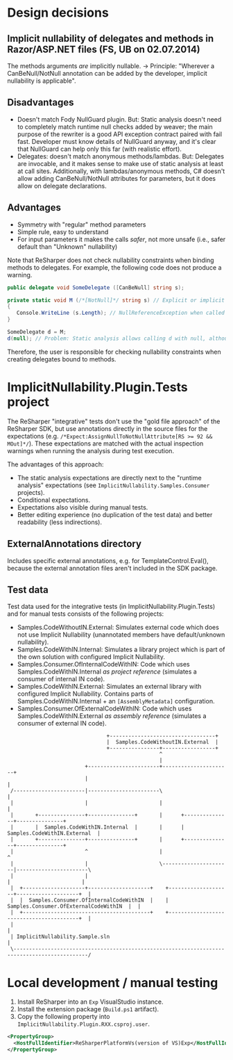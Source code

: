 # Design decisions

## Implicit nullability of delegates and methods in Razor/ASP.NET files (FS, UB on 02.07.2014)

The methods arguments *are* implicitly nullable. -> Principle: "Wherever a CanBeNull/NotNull annotation can be added by the developer, implicit nullability is applicable".

## Disadvantages

* Doesn't match Fody NullGuard plugin. But: Static analysis doesn't need to completely match runtime null checks added by weaver; the main purpose of the rewriter is a good API exception contract paired with fail fast. Developer must know details of NullGuard anyway, and it's clear that NullGuard can help only this far (with realistic effort).
* Delegates: doesn't match anonymous methods/lambdas. But: Delegates are invocable, and it makes sense to make use of static analysis at least at call sites. Additionally, with lambdas/anonymous methods, C# doesn't allow adding CanBeNull/NotNull attributes for parameters, but it does allow on delegate declarations.

## Advantages

* Symmetry with "regular" method parameters
* Simple rule, easy to understand
* For input parameters it makes the calls *safer*, not more unsafe (i.e., safer default than "Unknown" nullability)

Note that ReSharper does not check nullability constraints when binding methods to delegates. For example, the following code does not produce a warning.

```C#
public delegate void SomeDelegate ([CanBeNull] string s);

private static void M (/*[NotNull]*/ string s) // Explicit or implicit NotNull doesn't make a difference
{
   Console.WriteLine (s.Length); // NullReferenceException when called with s == null
}

SomeDelegate d = M;
d(null); // Problem: Static analysis allows calling d with null, although the method M does not
```

Therefore, the user is responsible for checking nullability constraints when creating delegates bound to methods.

# ImplicitNullability.Plugin.Tests project

The ReSharper "integrative" tests don't use the "gold file approach" of the ReSharper SDK, but use annotations directly in the source files for the expectations (e.g. `/*Expect:AssignNullToNotNullAttribute[RS >= 92 && MOut]*/`). These expectations are matched with the actual inspection warnings when running the analysis during test execution.

The advantages of this approach:
* The static analysis expectations are directly next to the "runtime analysis" expectations (see `ImplicitNullability.Samples.Consumer` projects).
* Conditional expectations.
* Expectations also visible during manual tests.
* Better editing experience (no duplication of the test data) and better readability (less indirections).

## ExternalAnnotations directory

Includes specific external annotations, e.g. for TemplateControl.Eval(), because the external annotation files
aren't included in the SDK package.

## Test data

Test data used for the integrative tests (in ImplicitNullability.Plugin.Tests) and for manual tests consists of the following projects:
* Samples.CodeWithoutIN.External: Simulates external code which does not use Implicit Nullability (unannotated members have default/unknown nullability).
* Samples.CodeWithIN.Internal: Simulates a library project which is part of the own solution with configured Implicit Nullability.
* Samples.Consumer.OfInternalCodeWithIN: Code which uses Samples.CodeWithIN.Internal _as project reference_ (simulates a consumer of internal IN code).
* Samples.CodeWithIN.External: Simulates an external library with configured Implicit Nullability. Contains parts of Samples.CodeWithIN.Internal + an `[AssemblyMetadata]` configuration.
* Samples.Consumer.OfExternalCodeWithIN: Code which uses Samples.CodeWithIN.External _as assembly reference_ (simulates a consumer of external IN code).

```plain
                                +----------------------------------+
                                |  Samples.CodeWithoutIN.External  |
                                +----------------+-----------------+
                                                 ^
                                                 |
                         +-----------------------+----------------------+
                         |                                              |
 /-----------------------|-----------------------\                      |
 |                       |                       |                      |
 |       +---------------+---------------+       |      +---------------+---------------+
 |       |  Samples.CodeWithIN.Internal  |       |      |  Samples.CodeWithIN.External  |
 |       +---------------+---------------+       |      +---------------+---------------+
 |                       ^                       |                      ^
 |                       |                       \----------------------|-----------------------\
 |                       |                                              |                       |
 |  +--------------------+--------------------+    +--------------------+--------------------+  |
 |  |  Samples.Consumer.OfInternalCodeWithIN  |    |  Samples.Consumer.OfExternalCodeWithIN  |  |
 |  +-----------------------------------------+    +-----------------------------------------+  |
 |                                                                                              |
 | ImplicitNullability.Sample.sln                                                               |
 \----------------------------------------------------------------------------------------------/
```

# Local development / manual testing

1. Install ReSharper into an `Exp` VisualStudio instance.
2. Install the extension package (`Build.ps1` artifact).
3. Copy the following property into `ImplicitNullability.Plugin.RXX.csproj.user`.

```xml
<PropertyGroup>
  <HostFullIdentifier>ReSharperPlatformVs(version of VS)Exp</HostFullIdentifier>
</PropertyGroup>
```
